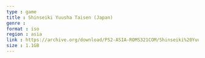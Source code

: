 ```yaml
---
type : game
title : Shinseiki Yuusha Taisen (Japan)
genre : 
format : iso
region : asia
link : https://archive.org/download/PS2-ASIA-ROMS321COM/Shinseiki%20Yuusha%20Taisen%20%28Japan%29.7z
size : 1.1GB
---
```

